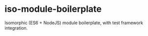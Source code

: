 # iso-module-boilerplate
Isomorphic (ES6 + NodeJS) module boilerplate, with test framework integration.
